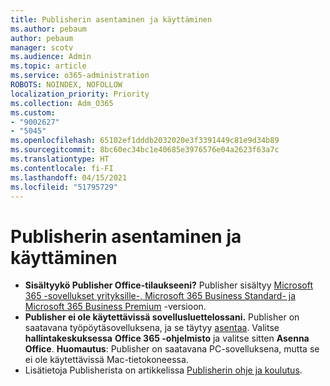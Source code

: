 ```yaml
---
title: Publisherin asentaminen ja käyttäminen
ms.author: pebaum
author: pebaum
manager: scotv
ms.audience: Admin
ms.topic: article
ms.service: o365-administration
ROBOTS: NOINDEX, NOFOLLOW
localization_priority: Priority
ms.collection: Adm_O365
ms.custom:
- "9002627"
- "5045"
ms.openlocfilehash: 65102ef1dddb2032020e3f3391449c81e9d34b89
ms.sourcegitcommit: 8bc60ec34bc1e40685e3976576e04a2623f63a7c
ms.translationtype: HT
ms.contentlocale: fi-FI
ms.lasthandoff: 04/15/2021
ms.locfileid: "51795729"
---
```

# <a name="install-and-use-publisher"></a>Publisherin asentaminen ja käyttäminen

- **Sisältyykö Publisher Office-tilaukseeni?** Publisher sisältyy [Microsoft 365 -sovellukset yrityksille-, Microsoft 365 Business Standard- ja Microsoft 365 Business Premium](https://products.office.com/compare-all-microsoft-office-products?activetab=tab:primaryr2) -versioon.
- **Publisher ei ole käytettävissä sovellusluettelossani.**  Publisher on saatavana työpöytäsovelluksena, ja se täytyy [asentaa](https://support.office.com/article/Install-Office-apps-from-Office-365-dcf2d841-dac7-455b-9a77-fc8f7ee92702). Valitse **hallintakeskuksessa** **Office 365 -ohjelmisto** ja valitse sitten **Asenna Office**. **Huomautus**: Publisher on saatavana PC-sovelluksena, mutta se ei ole käytettävissä Mac-tietokoneessa.
- Lisätietoja Publisherista on artikkelissa [Publisherin ohje ja koulutus](https://support.office.com/publisher).
